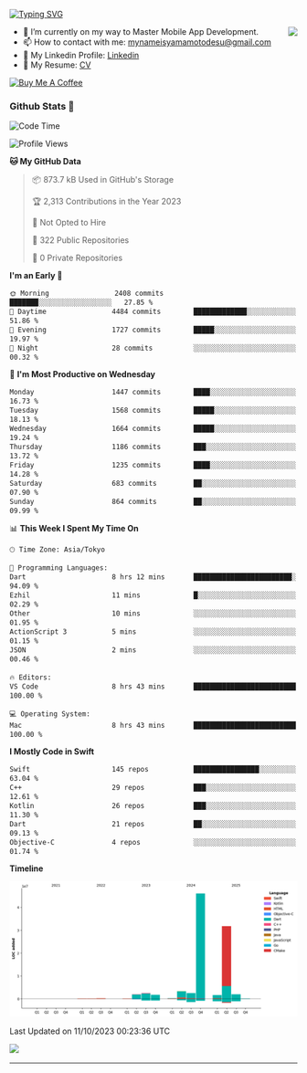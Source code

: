 
[![Typing SVG](https://readme-typing-svg.demolab.com/?lines=Thank+You+For+Visiting!!;You+Are+Welcome✨;I+am+Kyo+Yamamoto;Mobile+Developer)](https://git.io/typing-svg)
<p>
<img align="right" src="https://media.giphy.com/media/26ufdb3cYKwbRtYVW/giphy.gif" style="max-width:100%;" height="150px">

- 🌱 I’m currently on my way to Master Mobile App Development.
- 📫 How to contact with me: mynameisyamamotodesu@gmail.com
- 🔗 My Linkedin Profile: [Linkedin](https://www.linkedin.com/in/kyo-yamamoto-a2ab50239)
- 🔗 My Resume: [CV](https://www.kickresume.com/cv/ZWKvXV/)

<a href="https://www.buymeacoffee.com/kyoyamamoto" target="_blank"><img src="https://cdn.buymeacoffee.com/buttons/default-orange.png" alt="Buy Me A Coffee" height="41" width="174"></a>

### Github Stats 🥇 
<!--START_SECTION:waka-->
![Code Time](http://img.shields.io/badge/Code%20Time-575%20hrs%2049%20mins-blue)

![Profile Views](http://img.shields.io/badge/Profile%20Views-16-blue)

**🐱 My GitHub Data** 

> 📦 873.7 kB Used in GitHub's Storage 
 > 
> 🏆 2,313 Contributions in the Year 2023
 > 
> 🚫 Not Opted to Hire
 > 
> 📜 322 Public Repositories 
 > 
> 🔑 0 Private Repositories 
 > 
**I'm an Early 🐤** 

```text
🌞 Morning                2408 commits        ███████░░░░░░░░░░░░░░░░░░   27.85 % 
🌆 Daytime                4484 commits        █████████████░░░░░░░░░░░░   51.86 % 
🌃 Evening                1727 commits        █████░░░░░░░░░░░░░░░░░░░░   19.97 % 
🌙 Night                  28 commits          ░░░░░░░░░░░░░░░░░░░░░░░░░   00.32 % 
```
📅 **I'm Most Productive on Wednesday** 

```text
Monday                   1447 commits        ████░░░░░░░░░░░░░░░░░░░░░   16.73 % 
Tuesday                  1568 commits        █████░░░░░░░░░░░░░░░░░░░░   18.13 % 
Wednesday                1664 commits        █████░░░░░░░░░░░░░░░░░░░░   19.24 % 
Thursday                 1186 commits        ███░░░░░░░░░░░░░░░░░░░░░░   13.72 % 
Friday                   1235 commits        ████░░░░░░░░░░░░░░░░░░░░░   14.28 % 
Saturday                 683 commits         ██░░░░░░░░░░░░░░░░░░░░░░░   07.90 % 
Sunday                   864 commits         ██░░░░░░░░░░░░░░░░░░░░░░░   09.99 % 
```


📊 **This Week I Spent My Time On** 

```text
🕑︎ Time Zone: Asia/Tokyo

💬 Programming Languages: 
Dart                     8 hrs 12 mins       ████████████████████████░   94.09 % 
Ezhil                    11 mins             █░░░░░░░░░░░░░░░░░░░░░░░░   02.29 % 
Other                    10 mins             ░░░░░░░░░░░░░░░░░░░░░░░░░   01.95 % 
ActionScript 3           5 mins              ░░░░░░░░░░░░░░░░░░░░░░░░░   01.15 % 
JSON                     2 mins              ░░░░░░░░░░░░░░░░░░░░░░░░░   00.46 % 

🔥 Editors: 
VS Code                  8 hrs 43 mins       █████████████████████████   100.00 % 

💻 Operating System: 
Mac                      8 hrs 43 mins       █████████████████████████   100.00 % 
```

**I Mostly Code in Swift** 

```text
Swift                    145 repos           ████████████████░░░░░░░░░   63.04 % 
C++                      29 repos            ███░░░░░░░░░░░░░░░░░░░░░░   12.61 % 
Kotlin                   26 repos            ███░░░░░░░░░░░░░░░░░░░░░░   11.30 % 
Dart                     21 repos            ██░░░░░░░░░░░░░░░░░░░░░░░   09.13 % 
Objective-C              4 repos             ░░░░░░░░░░░░░░░░░░░░░░░░░   01.74 % 
```



**Timeline**

![Lines of Code chart](https://raw.githubusercontent.com/YamamotoDesu/YamamotoDesu/main/assets/bar_graph.png)


 Last Updated on 11/10/2023 00:23:36 UTC
<!--END_SECTION:waka-->

![](https://github-profile-summary-cards.vercel.app/api/cards/profile-details?username=YamamotoDesu&theme=vue)

----
